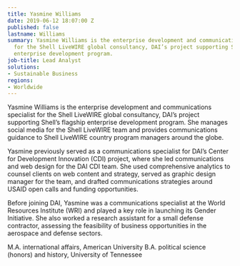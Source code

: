 ```yaml
---
title: Yasmine Williams
date: 2019-06-12 18:07:00 Z
published: false
lastname: Williams
summary: Yasmine Williams is the enterprise development and communications specialist
  for the Shell LiveWIRE global consultancy, DAI’s project supporting Shell’s flagship
  enterprise development program.
job-title: Lead Analyst
solutions:
- Sustainable Business
regions:
- Worldwide
---
```


Yasmine Williams is the enterprise development and communications specialist for the Shell LiveWIRE global consultancy, DAI’s project supporting Shell’s flagship enterprise development program. She manages social media for the Shell LiveWIRE team and provides communications guidance to Shell LiveWIRE country program managers around the globe. 

Yasmine previously served as a communications specialist for DAI’s Center for Development Innovation (CDI) project, where she led communications and web design for the DAI CDI team. She used comprehensive analytics to counsel clients on web content and strategy, served as graphic design manager for the team, and drafted communications strategies around USAID open calls and funding opportunities. 

Before joining DAI, Yasmine was a communications specialist at the World Resources Institute (WRI) and played a key role in launching its Gender Initiative. She also worked a research assistant for a small defense contractor, assessing the feasibility of business opportunities in the aerospace and defense sectors. 

M.A. international affairs, American University
B.A. political science (honors) and history, University of Tennessee